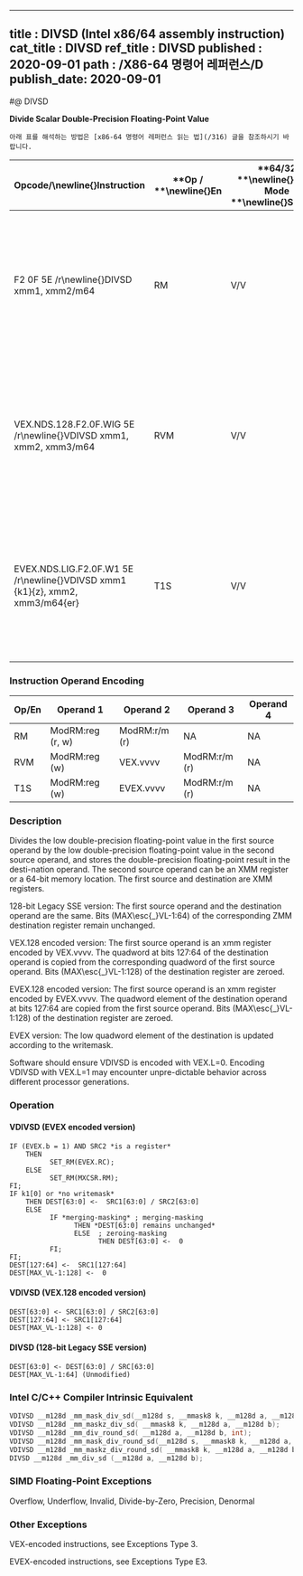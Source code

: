 ----------------------------
title : DIVSD (Intel x86/64 assembly instruction)
cat_title : DIVSD
ref_title : DIVSD
published : 2020-09-01
path : /X86-64 명령어 레퍼런스/D
publish_date: 2020-09-01
----------------------------


#@ DIVSD

**Divide Scalar Double-Precision Floating-Point Value**

```lec-info
아래 표를 해석하는 방법은 [x86-64 명령어 레퍼런스 읽는 법](/316) 글을 참조하시기 바랍니다.
```

|**Opcode/**\newline{}**Instruction**|**Op / **\newline{}**En**|**64/32 **\newline{}**bit Mode **\newline{}**Support**|**CPUID **\newline{}**Feature **\newline{}**Flag**|**Description**|
|------------------------------------|-------------------------|------------------------------------------------------|--------------------------------------------------|---------------|
|F2 0F 5E /r\newline{}DIVSD xmm1, xmm2/m64|RM|V/V|SSE2|Divide low double-precision floating-point value in xmm1 by low double-precision floating-point value in xmm2/m64.|
|VEX.NDS.128.F2.0F.WIG 5E /r\newline{}VDIVSD xmm1, xmm2, xmm3/m64|RVM|V/V|AVX|Divide low double-precision floating-point value in xmm2 by low double-precision floating-point value in xmm3/m64.|
|EVEX.NDS.LIG.F2.0F.W1 5E /r\newline{}VDIVSD xmm1 {k1}{z}, xmm2, xmm3/m64{er}|T1S|V/V|AVX512F|Divide low double-precision floating-point value in xmm2 by low double-precision floating-point value in xmm3/m64.|
### Instruction Operand Encoding


|Op/En|Operand 1|Operand 2|Operand 3|Operand 4|
|-----|---------|---------|---------|---------|
|RM|ModRM:reg (r, w)|ModRM:r/m (r)|NA|NA|
|RVM|ModRM:reg (w)|VEX.vvvv|ModRM:r/m (r)|NA|
|T1S|ModRM:reg (w)|EVEX.vvvv|ModRM:r/m (r)|NA|
### Description


Divides the low double-precision floating-point value in the first source operand by the low double-precision floating-point value in the second source operand, and stores the double-precision floating-point result in the desti-nation operand. The second source operand can be an XMM register or a 64-bit memory location. The first source and destination are XMM registers. 

128-bit Legacy SSE version: The first source operand and the destination operand are the same. Bits (MAX\esc{_}VL-1:64) of the corresponding ZMM destination register remain unchanged.

VEX.128 encoded version: The first source operand is an xmm register encoded by VEX.vvvv. The quadword at bits 127:64 of the destination operand is copied from the corresponding quadword of the first source operand. Bits (MAX\esc{_}VL-1:128) of the destination register are zeroed.

EVEX.128 encoded version: The first source operand is an xmm register encoded by EVEX.vvvv. The quadword element of the destination operand at bits 127:64 are copied from the first source operand. Bits (MAX\esc{_}VL-1:128) of the destination register are zeroed.

EVEX version: The low quadword element of the destination is updated according to the writemask.

Software should ensure VDIVSD is encoded with VEX.L=0. Encoding VDIVSD with VEX.L=1 may encounter unpre-dictable behavior across different processor generations.


### Operation
#### VDIVSD (EVEX encoded version)
```info-verb
IF (EVEX.b = 1) AND SRC2 *is a register*
    THEN
          SET_RM(EVEX.RC);
    ELSE 
          SET_RM(MXCSR.RM);
FI;
IF k1[0] or *no writemask*
    THEN DEST[63:0] <-  SRC1[63:0] / SRC2[63:0]
    ELSE 
          IF *merging-masking* ; merging-masking
                THEN *DEST[63:0] remains unchanged*
                ELSE  ; zeroing-masking
                      THEN DEST[63:0] <-  0
          FI;
FI;
DEST[127:64] <-  SRC1[127:64]
DEST[MAX_VL-1:128] <-  0
```
#### VDIVSD (VEX.128 encoded version)
```info-verb
DEST[63:0] <- SRC1[63:0] / SRC2[63:0]
DEST[127:64] <- SRC1[127:64]
DEST[MAX_VL-1:128] <- 0
```
#### DIVSD (128-bit Legacy SSE version)
```info-verb
DEST[63:0] <- DEST[63:0] / SRC[63:0]
DEST[MAX_VL-1:64] (Unmodified)
```

### Intel C/C++ Compiler Intrinsic Equivalent

```cpp
VDIVSD __m128d _mm_mask_div_sd(__m128d s, __mmask8 k, __m128d a, __m128d b);
VDIVSD __m128d _mm_maskz_div_sd( __mmask8 k, __m128d a, __m128d b);
VDIVSD __m128d _mm_div_round_sd( __m128d a, __m128d b, int);
VDIVSD __m128d _mm_mask_div_round_sd(__m128d s, __mmask8 k, __m128d a, __m128d b, int);
VDIVSD __m128d _mm_maskz_div_round_sd( __mmask8 k, __m128d a, __m128d b, int);
DIVSD __m128d _mm_div_sd (__m128d a, __m128d b);
```
### SIMD Floating-Point Exceptions


Overflow, Underflow, Invalid, Divide-by-Zero, Precision, Denormal

### Other Exceptions


VEX-encoded instructions, see Exceptions Type 3.

EVEX-encoded instructions, see Exceptions Type E3.

